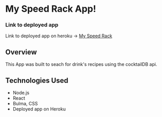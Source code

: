 # My Speed Rack App!

### Link to deployed app

Link to deployed app on heroku -> [My Speed Rack](https://myspeedrack.herokuapp.com/)

## Overview
This App was built to seach for drink's recipes using the cocktailDB api.

## Technologies Used

- Node.js
- React
- Bulma, CSS
- Deployed app on Heroku

